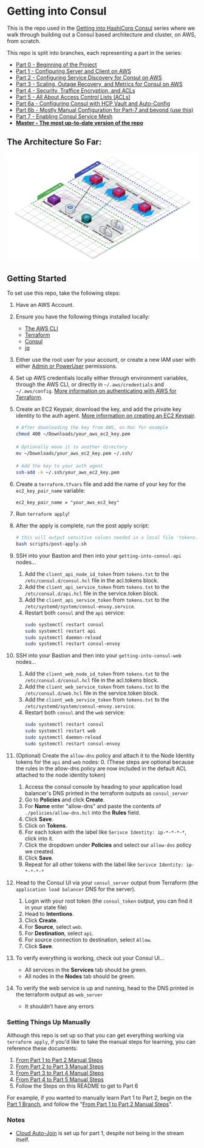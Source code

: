 # Getting into Consul

This is the repo used in the [Getting into HashiCorp Consul](https://www.youtube.com/playlist?list=PL81sUbsFNc5b8i2g2sB_tG-PuZxEdlDpK) series where we walk through building out a Consul based architecture and cluster, on AWS, from scratch.

This repo is split into branches, each representing a part in the series:

- [Part 0 - Beginning of the Project](https://github.com/jcolemorrison/getting-into-consul/tree/part-0)
- [Part 1 - Configuring Server and Client on AWS](https://github.com/jcolemorrison/getting-into-consul/tree/part-1)
- [Part 2 - Configuring Service Discovery for Consul on AWS](https://github.com/jcolemorrison/getting-into-consul/tree/part-2)
- [Part 3 - Scaling, Outage Recovery, and Metrics for Consul on AWS](https://github.com/jcolemorrison/getting-into-consul/tree/part-3)
- [Part 4 - Security, Traffice Encryption, and ACLs](https://github.com/jcolemorrison/getting-into-consul/tree/part-4)
- [Part 5 - All About Access Control Lists (ACLs)](https://github.com/jcolemorrison/getting-into-consul/tree/part-5)
- [Part 6a - Configuring Consul with HCP Vault and Auto-Config](https://github.com/jcolemorrison/getting-into-consul/tree/part-6)
- [Part 6b - Mostly Manual Configuration for Part-7 and beyond (use this)](https://github.com/jcolemorrison/getting-into-consul/tree/part-6-manual)
- [Part 7 - Enabling Consul Service Mesh](https://github.com/jcolemorrison/getting-into-consul/tree/part-7)
- **[Master - The most up-to-date version of the repo](https://github.com/jcolemorrison/getting-into-consul)**

## The Architecture So Far:

![Getting into Consul Infrastructure](docs/getting-into-consul-part-3.png)

## Getting Started

To set use this repo, take the following steps:

1. Have an AWS Account.

2. Ensure you have the following things installed locally:
	- [The AWS CLI](https://docs.aws.amazon.com/cli/latest/userguide/cli-chap-getting-started.html)
	- [Terraform](https://www.terraform.io/downloads.html)
	- [Consul](https://www.consul.io/downloads)
	- [jq](https://stedolan.github.io/jq/download/)

3. Either use the root user for your account, or create a new IAM user with either [Admin or PowerUser](https://docs.aws.amazon.com/IAM/latest/UserGuide/access_policies_job-functions.html#jf_developer-power-user) permissions.

4. Set up AWS credentials locally either through environment variables, through the AWS CLI, or directly in `~/.aws/credentials` and `~/.aws/config`.  [More information on authenticating with AWS for Terraform](https://registry.terraform.io/providers/hashicorp/aws/latest/docs#authentication).

5. Create an EC2 Keypair, download the key, and add the private key identity to the auth agent.  [More information on creating an EC2 Keypair](https://docs.aws.amazon.com/AWSEC2/latest/UserGuide/ec2-key-pairs.html).

	```sh
	# After downloading the key from AWS, on Mac for example
	chmod 400 ~/Downloads/your_aws_ec2_key.pem
	
	# Optionally move it to another directory
	mv ~/Downloads/your_aws_ec2_key.pem ~/.ssh/

	# Add the key to your auth agent
	ssh-add -k ~/.ssh/your_aws_ec2_key.pem
	```

6. Create a `terraform.tfvars` file and add the name of your key for the `ec2_key_pair_name` variable:

	```
	ec2_key_pair_name = "your_aws_ec2_key"
	```

7. Run `terraform apply`!

8. After the apply is complete, run the post apply script:

	```sh
	# this will output sensitive values needed in a local file 'tokens.txt'
	bash scripts/post-apply.sh
	```

9. SSH into your Bastion and then into your `getting-into-consul-api` nodes...
	1. Add the `client_api_node_id_token` from `tokens.txt` to the `/etc/consul.d/consul.hcl` file in the acl.tokens block.
	2. Add the `client_api_service_token` from `tokens.txt` to the `/etc/consul.d/api.hcl` file in the service.token block.
	3. Add the `client_api_service_token` from `tokens.txt` to the `/etc/systemd/system/consul-envoy.service`.
	4. Restart both `consul` and the `api` service:
		```sh
		sudo systemctl restart consul
		sudo systemctl restart api
		sudo systemctl daemon-reload
		sudo systemctl restart consul-envoy
		```

10. SSH into your Bastion and then into your `getting-into-consul-web` nodes...
	1. Add the `client_web_node_id_token` from `tokens.txt` to the `/etc/consul.d/consul.hcl` file in the acl.tokens block.
	2. Add the `client_web_service_token` from `tokens.txt` to the `/etc/consul.d/web.hcl` file in the service.token block.
	3. Add the `client_web_service_token` from `tokens.txt` to the `/etc/systemd/system/consul-envoy.service`.
	4. Restart both `consul` and the `web` service:
		```sh
		sudo systemctl restart consul
		sudo systemctl restart web
		sudo systemctl daemon-reload
		sudo systemctl restart consul-envoy
		```

11. (Optional) Create the `allow-dns` policy and attach it to the Node Identity tokens for the `api` and `web` nodes:
	0. (These steps are optional because the rules in the allow-dns policy are now included in the default ACL attached to the node identity token)
	1. Access the consul console by heading to your application load balancer's DNS printed in the terraform outputs as `consul_server`
	2. Go to **Policies** and click **Create**.
	3. For **Name** enter "allow-dns" and paste the contents of `./policies/allow-dns.hcl` into the **Rules** field.
	4. Click **Save**.
	5. Click on **Tokens**.
	6. For each token with the label like `Serivce Identity: ip-*-*-*-*`, click into it.
	7. Click the dropdown under **Policies** and select our `allow-dns` policy we created.
	8. Click **Save**.
	9. Repeat for all other tokens with the label like `Serivce Identity: ip-*-*-*-*`

12. Head to the Consul UI via your `consul_server` output from Terraform (the `application load balancer` DNS for the server).
	1. Login with your root token (the `consul_token` output, you can find it in your state file)
	2. Head to **Intentions**.
	3. Click **Create**.
	4. For **Source**, select `web`.
	5. For **Destination**, select `api`.
	6. For source connection to destination, select `Allow`.
	7. Click **Save**.

13. To verify everything is working, check out your Consul UI...
	- All services in the **Services** tab should be green.
	- All nodes in the **Nodes** tab should be green.

14. To verify the web service is up and running, head to the DNS printed in the terraform output as `web_server`
	- It shouldn't have any errors

### Setting Things Up Manually

Although this repo is set up so that you can get everything working via `terraform apply`, if you'd like to take the manual steps for learning, you can reference these documents:

1. [From Part 1 to Part 2 Manual Steps](part-2-manual-steps.md)
2. [From Part 2 to Part 3 Manual Steps](part-3-manual-steps.md)
3. [From Part 3 to Part 4 Manual Steps](part-4-manual-steps.md)
4. [From Part 4 to Part 5 Manual Steps](part-4-manual-steps.md)
5. Follow the Steps on this README to get to Part 6

For example, if you wanted to manually learn Part 1 to Part 2, begin on the [Part 1 Branch](https://github.com/jcolemorrison/getting-into-consul/tree/part-1), and follow the "[From Part 1 to Part 2 Manual Steps](part-2-manual-steps.md)".

### Notes

- [Cloud Auto-Join](https://www.consul.io/docs/install/cloud-auto-join) is set up for part 1, despite not being in the stream itself.
